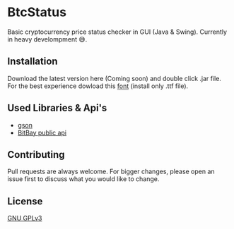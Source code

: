 # BtcStatus
Basic cryptocurrency price status checker in GUI (Java & Swing). Currently in heavy develompment 😅.

## Installation
Download the latest version here (Coming soon) and double click .jar file.
For the best experience dowload this [font](https://www.dafont.com/bebas.font) (install only .ttf file).

## Used Libraries & Api's

- [gson](https://github.com/google/gson)
- [BitBay public api](https://bitbay.net/en/public-api)

## Contributing
Pull requests are always welcome. For bigger changes, please open an issue first to discuss what you would like to change.


## License
[GNU GPLv3](https://choosealicense.com/licenses/gpl-3.0/)